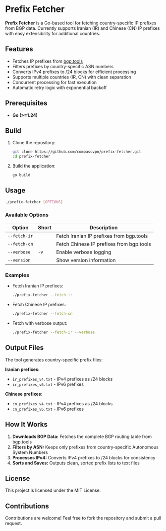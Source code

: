 # Prefix Fetcher

**Prefix Fetcher** is a Go-based tool for fetching country-specific IP prefixes from BGP data. Currently supports Iranian (IR) and Chinese (CN) IP prefixes with easy extensibility for additional countries.

## Features

- Fetches IP prefixes from [bgp.tools](https://bgp.tools/table.jsonl)
- Filters prefixes by country-specific ASN numbers
- Converts IPv4 prefixes to /24 blocks for efficient processing
- Supports multiple countries (IR, CN) with clean separation
- Concurrent processing for fast execution
- Automatic retry logic with exponential backoff

## Prerequisites

- **Go (>=1.24)**

## Build

1. Clone the repository:

    ```sh
    git clone https://github.com/compassvpn/prefix-fetcher.git
    cd prefix-fetcher
    ```

2. Build the application:

    ```sh
    go build
    ```

## Usage

```sh
./prefix-fetcher [OPTIONS]
```

### Available Options

| Option        | Short | Description                                    |
|---------------|-------|------------------------------------------------|
| `--fetch-ir`  |       | Fetch Iranian IP prefixes from bgp.tools      |
| `--fetch-cn`  |       | Fetch Chinese IP prefixes from bgp.tools      |
| `--verbose`   | `-v`  | Enable verbose logging                         |
| `--version`   |       | Show version information                       |

### Examples

- Fetch Iranian IP prefixes:

  ```sh
  ./prefix-fetcher --fetch-ir
  ```

- Fetch Chinese IP prefixes:

  ```sh
  ./prefix-fetcher --fetch-cn
  ```

- Fetch with verbose output:

  ```sh
  ./prefix-fetcher --fetch-ir --verbose
  ```

## Output Files

The tool generates country-specific prefix files:

**Iranian prefixes:**
- `ir_prefixes_v4.txt` - IPv4 prefixes as /24 blocks
- `ir_prefixes_v6.txt` - IPv6 prefixes

**Chinese prefixes:**
- `cn_prefixes_v4.txt` - IPv4 prefixes as /24 blocks  
- `cn_prefixes_v6.txt` - IPv6 prefixes

## How It Works

1. **Downloads BGP Data:** Fetches the complete BGP routing table from bgp.tools
2. **Filters by ASN:** Keeps only prefixes from country-specific Autonomous System Numbers
3. **Processes IPv4:** Converts IPv4 prefixes to /24 blocks for consistency
4. **Sorts and Saves:** Outputs clean, sorted prefix lists to text files

## License

This project is licensed under the MIT License.

## Contributions

Contributions are welcome! Feel free to fork the repository and submit a pull request.

